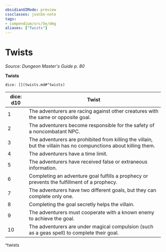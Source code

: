 ```yaml
---
obsidianUIMode: preview
cssclasses: json5e-note
tags:
- compendium/src/5e/dmg
aliases: ["Twists"]
---
```

# Twists
*Source: Dungeon Master's Guide p. 80* 

**Twists**

`dice: [](twists.md#^twists)`

| dice: d10 | Twist |
|-----------|-------|
| 1 | The adventurers are racing against other creatures with the same or opposite goal. |
| 2 | The adventurers become responsible for the safety of a noncombatant NPC. |
| 3 | The adventurers are prohibited from killing the villain, but the villain has no compunctions about killing them. |
| 4 | The adventurers have a time limit. |
| 5 | The adventurers have received false or extraneous information. |
| 6 | Completing an adventure goal fulfills a prophecy or prevents the fulfillment of a prophecy. |
| 7 | The adventurers have two different goals, but they can complete only one. |
| 8 | Completing the goal secretly helps the villain. |
| 9 | The adventurers must cooperate with a known enemy to achieve the goal. |
| 10 | The adventurers are under magical compulsion (such as a geas spell) to complete their goal. |
^twists